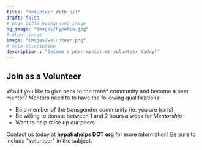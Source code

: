 ```yaml
---
title: "Volunteer With Us!"
draft: false
# page title background image
bg_image: "images/hypatia.jpg"
# about image
image: "images/volunteer.png"
# meta description
description : "Become a peer-mentor or volunteer today!"
---
```


## Join as a Volunteer

Would you like to give back to the trans* community and become a peer mentor? Mentors need to to have the following qualifications:

* Be a member of the transgender community (ie: you are trans)
* Be willing to donate between 1 and 2 hours a week for *Mentorship*
* Want to help raise up our peers

Contact us today at **hypatiahelps DOT org** for more information! Be sure to include "volunteer" in the subject.
